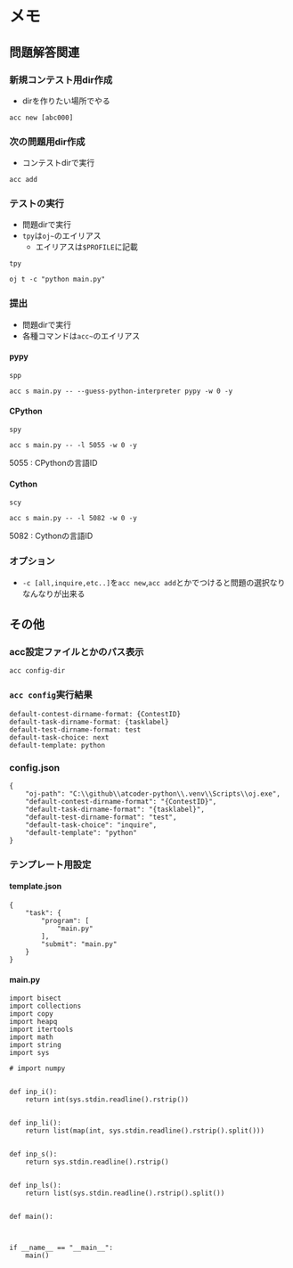 # メモ
## 問題解答関連
### 新規コンテスト用dir作成
- dirを作りたい場所でやる
```
acc new [abc000]
```
### 次の問題用dir作成
- コンテストdirで実行
```
acc add
```
### テストの実行
- 問題dirで実行
- `tpy`は`oj~`のエイリアス
  - エイリアスは`$PROFILE`に記載
```
tpy
```
```
oj t -c "python main.py"
```
### 提出
- 問題dirで実行
- 各種コマンドは`acc~`のエイリアス
#### pypy
```
spp
```
```
acc s main.py -- --guess-python-interpreter pypy -w 0 -y
```
#### CPython
```
spy
```
```
acc s main.py -- -l 5055 -w 0 -y
```
5055 : CPythonの言語ID
#### Cython
```
scy
```
```
acc s main.py -- -l 5082 -w 0 -y
```
5082 : Cythonの言語ID
### オプション
- `-c [all,inquire,etc..]`を`acc new`,`acc add`とかでつけると問題の選択なりなんなりが出来る
## その他
### acc設定ファイルとかのパス表示
```
acc config-dir
```
### `acc config`実行結果
```
default-contest-dirname-format: {ContestID}
default-task-dirname-format: {tasklabel}
default-test-dirname-format: test
default-task-choice: next
default-template: python
```
### config.json
```
{
	"oj-path": "C:\\github\\atcoder-python\\.venv\\Scripts\\oj.exe",
	"default-contest-dirname-format": "{ContestID}",
	"default-task-dirname-format": "{tasklabel}",
	"default-test-dirname-format": "test",
	"default-task-choice": "inquire",
	"default-template": "python"
}
```
### テンプレート用設定
#### template.json
```
{
    "task": {
        "program": [
            "main.py"
        ],
        "submit": "main.py"
    }
}
```
#### main.py
```
import bisect
import collections
import copy
import heapq
import itertools
import math
import string
import sys

# import numpy


def inp_i():
    return int(sys.stdin.readline().rstrip())


def inp_li():
    return list(map(int, sys.stdin.readline().rstrip().split()))


def inp_s():
    return sys.stdin.readline().rstrip()


def inp_ls():
    return list(sys.stdin.readline().rstrip().split())


def main():
    


if __name__ == "__main__":
    main()
```
